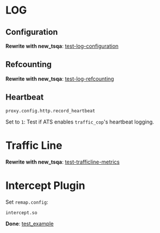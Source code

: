# LOG

## Configuration

**Rewrite with new_tsqa**: [test-log-configuration](https://github.com/apache/trafficserver/blob/master/ci/tsqa/test-log-configuration)

## Refcounting

**Rewrite with new_tsqa**: [test-log-refcounting](https://github.com/apache/trafficserver/blob/master/ci/tsqa/test-log-refcounting)

## Heartbeat

	proxy.config.http.record_heartbeat

Set to `1`: Test if ATS enables `traffic_cop`'s heartbeat logging.

# Traffic Line

**Rewrite with new_tsqa**: [test-trafficline-metrics](https://github.com/apache/trafficserver/blob/master/ci/tsqa/test-trafficline-metrics)

# Intercept Plugin

Set `remap.config`:

	intercept.so

**Done**: [test_example](https://github.com/apache/trafficserver/blob/master/ci/new_tsqa/tests/test_example.py)
